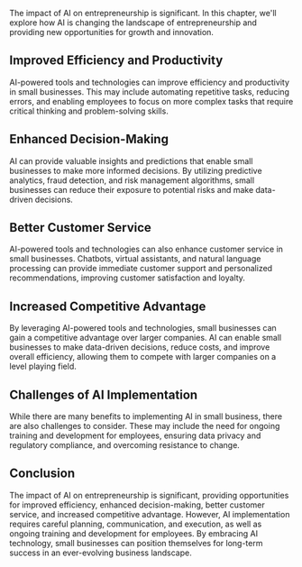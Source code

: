 
The impact of AI on entrepreneurship is significant. In this chapter, we'll explore how AI is changing the landscape of entrepreneurship and providing new opportunities for growth and innovation.

Improved Efficiency and Productivity
------------------------------------

AI-powered tools and technologies can improve efficiency and productivity in small businesses. This may include automating repetitive tasks, reducing errors, and enabling employees to focus on more complex tasks that require critical thinking and problem-solving skills.

Enhanced Decision-Making
------------------------

AI can provide valuable insights and predictions that enable small businesses to make more informed decisions. By utilizing predictive analytics, fraud detection, and risk management algorithms, small businesses can reduce their exposure to potential risks and make data-driven decisions.

Better Customer Service
-----------------------

AI-powered tools and technologies can also enhance customer service in small businesses. Chatbots, virtual assistants, and natural language processing can provide immediate customer support and personalized recommendations, improving customer satisfaction and loyalty.

Increased Competitive Advantage
-------------------------------

By leveraging AI-powered tools and technologies, small businesses can gain a competitive advantage over larger companies. AI can enable small businesses to make data-driven decisions, reduce costs, and improve overall efficiency, allowing them to compete with larger companies on a level playing field.

Challenges of AI Implementation
-------------------------------

While there are many benefits to implementing AI in small business, there are also challenges to consider. These may include the need for ongoing training and development for employees, ensuring data privacy and regulatory compliance, and overcoming resistance to change.

Conclusion
----------

The impact of AI on entrepreneurship is significant, providing opportunities for improved efficiency, enhanced decision-making, better customer service, and increased competitive advantage. However, AI implementation requires careful planning, communication, and execution, as well as ongoing training and development for employees. By embracing AI technology, small businesses can position themselves for long-term success in an ever-evolving business landscape.
